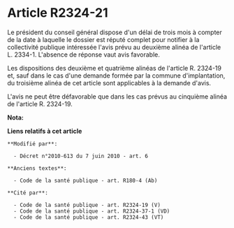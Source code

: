 # Article R2324-21

Le président du conseil général dispose d'un délai de trois mois à compter de la date à laquelle le dossier est réputé
complet pour notifier à la collectivité publique intéressée l'avis prévu au deuxième alinéa de l'article L. 2334-1. L'absence
de réponse vaut avis favorable. 

Les dispositions des deuxième et quatrième alinéas de l'article R. 2324-19 et, sauf dans le cas d'une demande formée par la
commune d'implantation, du troisième alinéa de cet article sont applicables à la demande d'avis.

L'avis ne peut être défavorable que dans les cas prévus au cinquième alinéa de l'article R. 2324-19.

**Nota:**



**Liens relatifs à cet article**

	**Modifié par**:

	  - Décret n°2010-613 du 7 juin 2010 - art. 6

	**Anciens textes**:

	  - Code de la santé publique - art. R180-4 (Ab)

	**Cité par**:

	  - Code de la santé publique - art. R2324-19 (V)
	  - Code de la santé publique - art. R2324-37-1 (VD)
	  - Code de la santé publique - art. R2324-43 (VT)
